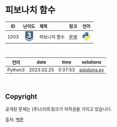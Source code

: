 # 피보나치 함수

| ID | 난이도 | 제목 | 링크 | 언어 |
| -- | :--: | :-- | --- | :-: |
| 1003 | ![silver3](/assets/boj_tiers/silver3.svg) | 피보나치 함수 | [문제](https://www.acmicpc.net/problem/1003) | [![python3](/assets/languages_icons/python.svg)](solutions.py) |

<br/>

| 언어 | date | time | solutions |
| --- | ----- | -------- | ------ |
| Python3 | 2023.02.25 | 0:37:53 | [solutions.py](solutions.py) |

<br/>

## Copyright

공개된 문제는 (주)스타트링크가 저작권을 가지고 있습니다.

출처: [백준](https://www.acmicpc.net/)
